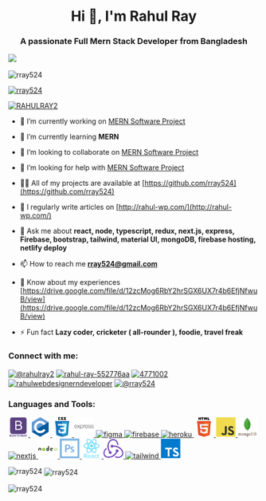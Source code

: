 <h1 align="center">Hi 👋, I'm Rahul Ray</h1>
<h3 align="center">A passionate Full Mern Stack Developer from Bangladesh</h3>
<img src="https://i.ibb.co/fx5s5xB/develop-mern-stack-application.jpg" />

<p align="left"> <img src="https://komarev.com/ghpvc/?username=rray524&label=Profile%20views&color=0e75b6&style=flat" alt="rray524" /> </p>

<p align="left"> <a href="https://github.com/ryo-ma/github-profile-trophy"><img src="https://github-profile-trophy.vercel.app/?username=rray524" alt="rray524" /></a> </p>

<p align="left"> <a href="https://twitter.com/RAHULRAY2" target="blank"><img src="https://img.shields.io/twitter/follow/RAHULRAY2?logo=twitter&style=for-the-badge" alt="RAHULRAY2" /></a> </p>

- 🔭 I’m currently working on [MERN Software Project](https://sunv-properties.web.app/)

- 🌱 I’m currently learning **MERN**

- 👯 I’m looking to collaborate on [MERN Software Project](https://sunv-tent-camp.web.app/)

- 🤝 I’m looking for help with [MERN Software Project](https://simple-react-authenticat-49c10.web.app/)

- 👨‍💻 All of my projects are available at [https://github.com/rray524](https://github.com/rray524)

- 📝 I regularly write articles on [http://rahul-wp.com/](http://rahul-wp.com/)

- 💬 Ask me about **react, node, typescript, redux, next.js, express, Firebase, bootstrap, tailwind, material UI, mongoDB, firebase hosting, netlify deploy**

- 📫 How to reach me **rray524@gmail.com**

- 📄 Know about my experiences [https://drive.google.com/file/d/12zcMog6RbY2hrSGX6UX7r4b6EfjNfwuB/view](https://drive.google.com/file/d/12zcMog6RbY2hrSGX6UX7r4b6EfjNfwuB/view)

- ⚡ Fun fact **Lazy coder, cricketer ( all-rounder ), foodie, travel freak**

<h3 align="left">Connect with me:</h3>
<p align="left">
<a href="https://twitter.com/@rahulray2" target="blank"><img align="center" src="https://raw.githubusercontent.com/rahuldkjain/github-profile-readme-generator/master/src/images/icons/Social/twitter.svg" alt="@rahulray2" height="30" width="40" /></a>
<a href="https://linkedin.com/in/rahul-ray-552776aa" target="blank"><img align="center" src="https://raw.githubusercontent.com/rahuldkjain/github-profile-readme-generator/master/src/images/icons/Social/linked-in-alt.svg" alt="rahul-ray-552776aa" height="30" width="40" /></a>
<a href="https://stackoverflow.com/users/4771002" target="blank"><img align="center" src="https://raw.githubusercontent.com/rahuldkjain/github-profile-readme-generator/master/src/images/icons/Social/stack-overflow.svg" alt="4771002" height="30" width="40" /></a>
<a href="https://fb.com/rahulwebdesignerndeveloper" target="blank"><img align="center" src="https://raw.githubusercontent.com/rahuldkjain/github-profile-readme-generator/master/src/images/icons/Social/facebook.svg" alt="rahulwebdesignerndeveloper" height="30" width="40" /></a>
<a href="https://www.hackerrank.com/@rray524" target="blank"><img align="center" src="https://raw.githubusercontent.com/rahuldkjain/github-profile-readme-generator/master/src/images/icons/Social/hackerrank.svg" alt="@rray524" height="30" width="40" /></a>
</p>

<h3 align="left">Languages and Tools:</h3>
<p align="left"> <a href="https://getbootstrap.com" target="_blank" rel="noreferrer"> <img src="https://raw.githubusercontent.com/devicons/devicon/master/icons/bootstrap/bootstrap-plain-wordmark.svg" alt="bootstrap" width="40" height="40"/> </a> <a href="https://www.cprogramming.com/" target="_blank" rel="noreferrer"> <img src="https://raw.githubusercontent.com/devicons/devicon/master/icons/c/c-original.svg" alt="c" width="40" height="40"/> </a> <a href="https://www.w3schools.com/css/" target="_blank" rel="noreferrer"> <img src="https://raw.githubusercontent.com/devicons/devicon/master/icons/css3/css3-original-wordmark.svg" alt="css3" width="40" height="40"/> </a> <a href="https://expressjs.com" target="_blank" rel="noreferrer"> <img src="https://raw.githubusercontent.com/devicons/devicon/master/icons/express/express-original-wordmark.svg" alt="express" width="40" height="40"/> </a> <a href="https://www.figma.com/" target="_blank" rel="noreferrer"> <img src="https://www.vectorlogo.zone/logos/figma/figma-icon.svg" alt="figma" width="40" height="40"/> </a> <a href="https://firebase.google.com/" target="_blank" rel="noreferrer"> <img src="https://www.vectorlogo.zone/logos/firebase/firebase-icon.svg" alt="firebase" width="40" height="40"/> </a> <a href="https://heroku.com" target="_blank" rel="noreferrer"> <img src="https://www.vectorlogo.zone/logos/heroku/heroku-icon.svg" alt="heroku" width="40" height="40"/> </a> <a href="https://www.w3.org/html/" target="_blank" rel="noreferrer"> <img src="https://raw.githubusercontent.com/devicons/devicon/master/icons/html5/html5-original-wordmark.svg" alt="html5" width="40" height="40"/> </a> <a href="https://developer.mozilla.org/en-US/docs/Web/JavaScript" target="_blank" rel="noreferrer"> <img src="https://raw.githubusercontent.com/devicons/devicon/master/icons/javascript/javascript-original.svg" alt="javascript" width="40" height="40"/> </a> <a href="https://www.mongodb.com/" target="_blank" rel="noreferrer"> <img src="https://raw.githubusercontent.com/devicons/devicon/master/icons/mongodb/mongodb-original-wordmark.svg" alt="mongodb" width="40" height="40"/> </a> <a href="https://nextjs.org/" target="_blank" rel="noreferrer"> <img src="https://cdn.worldvectorlogo.com/logos/nextjs-2.svg" alt="nextjs" width="40" height="40"/> </a> <a href="https://nodejs.org" target="_blank" rel="noreferrer"> <img src="https://raw.githubusercontent.com/devicons/devicon/master/icons/nodejs/nodejs-original-wordmark.svg" alt="nodejs" width="40" height="40"/> </a> <a href="https://www.photoshop.com/en" target="_blank" rel="noreferrer"> <img src="https://raw.githubusercontent.com/devicons/devicon/master/icons/photoshop/photoshop-line.svg" alt="photoshop" width="40" height="40"/> </a> <a href="https://reactjs.org/" target="_blank" rel="noreferrer"> <img src="https://raw.githubusercontent.com/devicons/devicon/master/icons/react/react-original-wordmark.svg" alt="react" width="40" height="40"/> </a> <a href="https://redux.js.org" target="_blank" rel="noreferrer"> <img src="https://raw.githubusercontent.com/devicons/devicon/master/icons/redux/redux-original.svg" alt="redux" width="40" height="40"/> </a> <a href="https://tailwindcss.com/" target="_blank" rel="noreferrer"> <img src="https://www.vectorlogo.zone/logos/tailwindcss/tailwindcss-icon.svg" alt="tailwind" width="40" height="40"/> </a> <a href="https://www.typescriptlang.org/" target="_blank" rel="noreferrer"> <img src="https://raw.githubusercontent.com/devicons/devicon/master/icons/typescript/typescript-original.svg" alt="typescript" width="40" height="40"/> </a> </p>

<p><img align="left" src="https://github-readme-stats.vercel.app/api/top-langs?username=rray524&show_icons=true&locale=en&layout=compact" alt="rray524" /></p>

<p>&nbsp;<img align="center" src="https://github-readme-stats.vercel.app/api?username=rray524&show_icons=true&locale=en" alt="rray524" /></p>

<p><img align="center" src="https://github-readme-streak-stats.herokuapp.com/?user=rray524&" alt="rray524" /></p>
